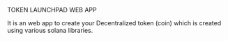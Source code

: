  TOKEN LAUNCHPAD WEB APP 

 It is an web app to create your Decentralized token (coin) which is created using various solana libraries. 